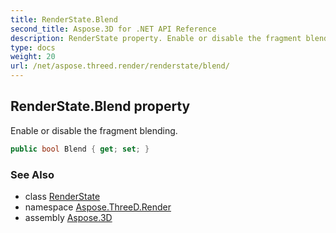 ```yaml
---
title: RenderState.Blend
second_title: Aspose.3D for .NET API Reference
description: RenderState property. Enable or disable the fragment blending
type: docs
weight: 20
url: /net/aspose.threed.render/renderstate/blend/
---
```

## RenderState.Blend property

Enable or disable the fragment blending.

```csharp
public bool Blend { get; set; }
```

### See Also

* class [RenderState](../)
* namespace [Aspose.ThreeD.Render](../../../aspose.threed.render/)
* assembly [Aspose.3D](../../../)


